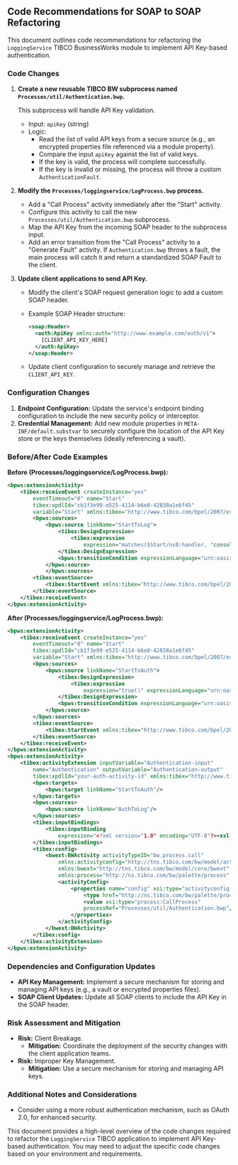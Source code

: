 ## Code Recommendations for SOAP to SOAP Refactoring

This document outlines code recommendations for refactoring the `LoggingService` TIBCO BusinessWorks module to implement API Key-based authentication.

### Code Changes

1.  **Create a new reusable TIBCO BW subprocess named `Processes/util/Authentication.bwp`.**

    This subprocess will handle API Key validation.

    *   Input: `apiKey` (string)
    *   Logic:
        *   Read the list of valid API keys from a secure source (e.g., an encrypted properties file referenced via a module property).
        *   Compare the input `apiKey` against the list of valid keys.
        *   If the key is valid, the process will complete successfully.
        *   If the key is invalid or missing, the process will throw a custom `AuthenticationFault`.
2.  **Modify the `Processes/loggingservice/LogProcess.bwp` process.**

    *   Add a "Call Process" activity immediately after the "Start" activity.
    *   Configure this activity to call the new `Processes/util/Authentication.bwp` subprocess.
    *   Map the API Key from the incoming SOAP header to the subprocess input.
    *   Add an error transition from the "Call Process" activity to a "Generate Fault" activity. If `Authentication.bwp` throws a fault, the main process will catch it and return a standardized SOAP Fault to the client.
3.  **Update client applications to send API Key.**

    *   Modify the client's SOAP request generation logic to add a custom SOAP header.
    *   Example SOAP Header structure:

        ```xml
        <soap:Header>
          <auth:ApiKey xmlns:auth="http://www.example.com/auth/v1">
            [CLIENT_API_KEY_HERE]
          </auth:ApiKey>
        </soap:Header>
        ```
    *   Update client configuration to securely manage and retrieve the `CLIENT_API_KEY`.

### Configuration Changes

1.  **Endpoint Configuration:** Update the service's endpoint binding configuration to include the new security policy or interceptor.
2.  **Credential Management:** Add new module properties in `META-INF/default.substvar` to securely configure the location of the API Key store or the keys themselves (ideally referencing a vault).

### Before/After Code Examples

**Before (Processes/loggingservice/LogProcess.bwp):**

```xml
<bpws:extensionActivity>
    <tibex:receiveEvent createInstance="yes"
        eventTimeout="0" name="Start"
        tibex:xpdlId="cb1f3e99-e525-4114-b6e0-42838a1e6f45"
        variable="Start" xmlns:tibex="http://www.tibco.com/bpel/2007/extensions">
        <bpws:sources>
            <bpws:source linkName="StartToLog">
                <tibex:DesignExpression>
                    <tibex:expression
                        expression="matches($Start/ns0:handler, "console")" expressionLanguage="urn:oasis:names:tc:wsbpel:2.0:sublang:xpath2.0"/>
                </tibex:DesignExpression>
                <bpws:transitionCondition expressionLanguage="urn:oasis:names:tc:wsbpel:2.0:sublang:xpath2.0"><![CDATA[matches($Start/ns0:handler, "console")]]></bpws:transitionCondition>
            </bpws:source>
            </bpws:sources>
        <tibex:eventSource>
            <tibex:StartEvent xmlns:tibex="http://www.tibco.com/bpel/2007/extensions"/>
        </tibex:eventSource>
    </tibex:receiveEvent>
</bpws:extensionActivity>
```

**After (Processes/loggingservice/LogProcess.bwp):**

```xml
<bpws:extensionActivity>
    <tibex:receiveEvent createInstance="yes"
        eventTimeout="0" name="Start"
        tibex:xpdlId="cb1f3e99-e525-4114-b6e0-42838a1e6f45"
        variable="Start" xmlns:tibex="http://www.tibco.com/bpel/2007/extensions">
        <bpws:sources>
            <bpws:source linkName="StartToAuth">
                <tibex:DesignExpression>
                    <tibex:expression
                        expression="true()" expressionLanguage="urn:oasis:names:tc:wsbpel:2.0:sublang:xpath2.0"/>
                </tibex:DesignExpression>
                <bpws:transitionCondition expressionLanguage="urn:oasis:names:tc:wsbpel:2.0:sublang:xpath2.0"><![CDATA[true()]]></bpws:transitionCondition>
            </bpws:source>
        </bpws:sources>
        <tibex:eventSource>
            <tibex:StartEvent xmlns:tibex="http://www.tibco.com/bpel/2007/extensions"/>
        </tibex:eventSource>
    </tibex:receiveEvent>
</bpws:extensionActivity>
<bpws:extensionActivity>
    <tibex:activityExtension inputVariable="Authentication-input"
        name="Authentication" outputVariable="Authentication-output"
        tibex:xpdlId="your-auth-activity-id" xmlns:tibex="http://www.tibco.com/bpel/2007/extensions">
        <bpws:targets>
            <bpws:target linkName="StartToAuth"/>
        </bpws:targets>
        <bpws:sources>
            <bpws:source linkName="AuthToLog"/>
        </bpws:sources>
        <tibex:inputBindings>
            <tibex:inputBinding
                expression="<?xml version="1.0" encoding="UTF-8"?><xsl:stylesheet xmlns:xsl="http://www.w3.org/1999/XSL/Transform" version="2.0"><xsl:template name="Authentication-input" match="/"><apiKey><xsl:value-of select="$soapenv:Envelope/soapenv:Header/auth:ApiKey"/></apiKey></xsl:template></xsl:stylesheet>" expressionLanguage="urn:oasis:names:tc:wsbpel:2.0:sublang:xslt1.0"/>
        </tibex:inputBindings>
        <tibex:config>
            <bwext:BWActivity activityTypeID="bw.process.call"
                xmlns:activityconfig="http://tns.tibco.com/bw/model/activityconfig"
                xmlns:bwext="http://tns.tibco.com/bw/model/core/bwext"
                xmlns:process="http://ns.tibco.com/bw/palette/process" xmlns:xsi="http://www.w3.org/2001/XMLSchema-instance">
                <activityConfig>
                    <properties name="config" xsi:type="activityconfig:EMFProperty">
                        <type href="http://ns.tibco.com/bw/palette/process#//CallProcess"/>
                        <value xsi:type="process:CallProcess"
                        processRef="Processes/util/Authentication.bwp"/>
                    </properties>
                </activityConfig>
            </bwext:BWActivity>
        </tibex:config>
    </tibex:activityExtension>
</bpws:extensionActivity>
```

### Dependencies and Configuration Updates

*   **API Key Management:** Implement a secure mechanism for storing and managing API keys (e.g., a vault or encrypted properties files).
*   **SOAP Client Updates:** Update all SOAP clients to include the API Key in the SOAP header.

### Risk Assessment and Mitigation

*   **Risk:** Client Breakage.
    *   **Mitigation:** Coordinate the deployment of the security changes with the client application teams.
*   **Risk:** Improper Key Management.
    *   **Mitigation:** Use a secure mechanism for storing and managing API keys.

### Additional Notes and Considerations

*   Consider using a more robust authentication mechanism, such as OAuth 2.0, for enhanced security.

This document provides a high-level overview of the code changes required to refactor the `LoggingService` TIBCO application to implement API Key-based authentication. You may need to adjust the specific code changes based on your environment and requirements.
